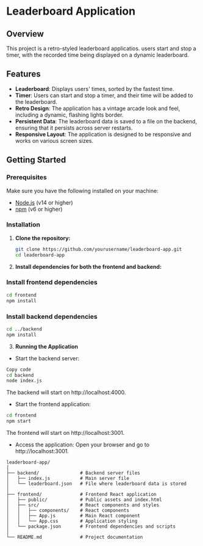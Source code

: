 # Leaderboard Application

## Overview

This project is a retro-styled leaderboard applicatios. users start and stop a timer, with the recorded time being displayed on a dynamic leaderboard.

## Features

- **Leaderboard**: Displays users' times, sorted by the fastest time.
- **Timer**: Users can start and stop a timer, and their time will be added to the leaderboard.
- **Retro Design**: The application has a vintage arcade look and feel, including a dynamic, flashing lights border.
- **Persistent Data**: The leaderboard data is saved to a file on the backend, ensuring that it persists across server restarts.
- **Responsive Layout**: The application is designed to be responsive and works on various screen sizes.

## Getting Started

### Prerequisites

Make sure you have the following installed on your machine:

- [Node.js](https://nodejs.org/) (v14 or higher)
- [npm](https://www.npmjs.com/) (v6 or higher)

### Installation

1. **Clone the repository:**

   ```bash
   git clone https://github.com/yourusername/leaderboard-app.git
   cd leaderboard-app
   ```

2. **Install dependencies for both the frontend and backend:**
### Install frontend dependencies
```bash
cd frontend
npm install
```

### Install backend dependencies
```bash
cd ../backend
npm install
```

3. **Running the Application**
- Start the backend server:
```bash
Copy code
cd backend
node index.js
```
The backend will start on http://localhost:4000.
- Start the frontend application:
```bash
cd frontend
npm start
```
The frontend will start on http://localhost:3001.

- Access the application:
Open your browser and go to http://localhost:3001.

```plaintext
leaderboard-app/
│
├── backend/               # Backend server files
│   ├── index.js           # Main server file
│   └── leaderboard.json   # File where leaderboard data is stored
│
├── frontend/              # Frontend React application
│   ├── public/            # Public assets and index.html
│   ├── src/               # React components and styles
│   │   ├── components/    # React components
│   │   ├── App.js         # Main React component
│   │   └── App.css        # Application styling
│   └── package.json       # Frontend dependencies and scripts
│
└── README.md              # Project documentation
```
